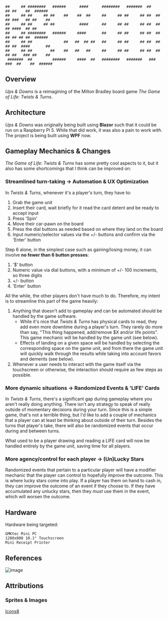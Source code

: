 ```                                                                                                        
##     ## ########   ######      ####      ########   #######  ##      ## ##    ##  ###### 
##     ## ##     ## ##    ##    ##  ##     ##     ## ##     ## ##  ##  ## ###   ## ##    ##
##     ## ##     ## ##           ####      ##     ## ##     ## ##  ##  ## ####  ## ##      
##     ## ########   ######     ####       ##     ## ##     ## ##  ##  ## ## ## ##  ###### 
##     ## ##              ##   ##  ## ##   ##     ## ##     ## ##  ##  ## ##  ####       ##
##     ## ##        ##    ##   ##   ##     ##     ## ##     ## ##  ##  ## ##   ### ##    ##
 #######  ##         ######     ####  ##   ########   #######   ###  ###  ##    ##  ###### 
```

## Overview

_Ups & Downs_ is a reimagining of the Milton Bradley board game _The Game of Life: Twists & Turns_.

## Architecture

_Ups & Downs_ was originally being built using **Blazor** such that it could be run on a Raspberry Pi 5. While that did work, it was also a pain to work _with_. The project is being built using **WPF** now.

## Gameplay Mechanics & Changes

_The Game of Life: Twists & Turns_ has some pretty cool aspects to it, but it also has some shortcomings that I think can be improved on:

### Streamlined turn-taking -> Automation & UX Optimization

In _Twists & Turns_, whenever it's a player's turn, they have to:

1. Grab the game unit
2. Insert their card, wait briefly for it read the card detent and be ready to accept input
3. Press 'Spin'
4. Move their car-pawn on the board
5. Press the dial buttons as needed based on where they land on the board
6. Input numeric/selector values via the +/- buttons and confirm via the 'Enter' button

Step 6 alone, in the simplest case such as gaining/losing money, it can involve **no fewer than 6 button presses**:

1. '$' button
2. Numeric value via dial buttons, with a minimum of +/- 100 increments, so three digits
3. +/- button
4. 'Enter' button

All the while, the other players don't have much to do. Therefore, my intent is to streamline this part of the game heavily:

1. Anything that doesn't add to gameplay and can be automated should be handled by the game software.
   * While it's nice that _Twists & Turns_ has physical cards to read, they add even more downtime during a player's turn. They rarely do more than say, "This thing happened, add/remove $X and/or life points". This game mechanic will be handled by the game unit (see below).
   * Effects of landing on a given space will be handled by selecting the corresponding space on the game unit, and from there the game unit will quickly walk through the results while taking into account favors and demerits (see below).
2. Whenever a user needs to interact with the game itself via the touchscreen or otherwise, the interaction should require as few steps as possible.

### More dynamic situations -> Randomized Events & 'LIFE' Cards

In _Twists & Turns_, there's a significant gap during gameplay where you aren't really doing anything. There isn't any strategy to speak of really outside of momentary decisions during your turn. Since this is a simple game, that's not a terrible thing, but I'd like to add a couple of mechanics that a player can at least be thinking about outside of their turn. Besides the turns that player's take, there will also be randomized events that occur during and between turns. 

What used to be a player drawing and reading a LIFE card will now be handled entirely by the game unit, saving time for all players.

### More agency/control for each player -> (Un)Lucky Stars

Randomized events that pertain to a particular player will have a modifier mechanic that the player can control to hopefully improve the outcome. This is where lucky stars come into play. If a player has them on hand to cash in, they can improve the outcome of an event if they choose to. If they have accumulated any unlucky stars, then they _must_ use them in the event, which will worsen the outcome.

## Hardware

Hardware being targeted:

```
GMKtec Mini PC
1280x800 10.1" Touchscreen
Mini Receipt Printer
```

## References

![image](https://github.com/user-attachments/assets/163c3cba-c944-4abc-a8bb-a59d6635b812)

## Attributions

### Sprites & Images

[Icons8](https://icons8.com/)